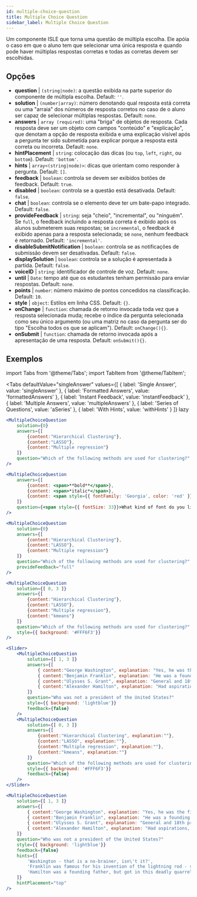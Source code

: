 ```yaml
---
id: multiple-choice-question 
title: Multiple Choice Question
sidebar_label: Multiple Choice Question
---
```


Um componente ISLE que torna uma questão de múltipla escolha. Ele apóia o caso em que o aluno tem que selecionar uma única resposta e quando pode haver múltiplas respostas corretas e todas as corretas devem ser escolhidas.

## Opções

* __question__ | `(string|node)`: a questão exibida na parte superior do componente de múltipla escolha. Default: `''`.
* __solution__ | `(number|array)`: número denotando qual resposta está correta ou uma "arraia" dos números de resposta corretos no caso de o aluno ser capaz de selecionar múltiplas respostas. Default: `none`.
* __answers__ | `array (required)`: uma "briga" de objetos de resposta. Cada resposta deve ser um objeto com campos "conteúdo" e "explicação", que denotam a opção de resposta exibida e uma explicação visível após a pergunta ter sido submetida para explicar porque a resposta está correta ou incorreta. Default: `none`.
* __hintPlacement__ | `string`: colocação das dicas (ou `top`, `left`, `right`, ou `bottom`). Default: `'bottom'`.
* __hints__ | `array<(string|node)>`: dicas que orientam como responder à pergunta. Default: `[]`.
* __feedback__ | `boolean`: controla se devem ser exibidos botões de feedback. Default: `true`.
* __disabled__ | `boolean`: controla se a questão está desativada. Default: `false`.
* __chat__ | `boolean`: controla se o elemento deve ter um bate-papo integrado. Default: `false`.
* __provideFeedback__ | `string`: seja "cheio", "incremental", ou "ninguém". Se `full`, o feedback incluindo a resposta correta é exibido após os alunos submeterem suas respostas; se `incremental`, o feedback é exibido apenas para a resposta selecionada; se `none`, nenhum feedback é retornado. Default: `'incremental'`.
* __disableSubmitNotification__ | `boolean`: controla se as notificações de submissão devem ser desativadas. Default: `false`.
* __displaySolution__ | `boolean`: controla se a solução é apresentada à partida. Default: `false`.
* __voiceID__ | `string`: identificador de controle de voz. Default: `none`.
* __until__ | `Date`: tempo até que os estudantes tenham permissão para enviar respostas. Default: `none`.
* __points__ | `number`: número máximo de pontos concedidos na classificação. Default: `10`.
* __style__ | `object`: Estilos em linha CSS. Default: `{}`.
* __onChange__ | `function`: chamada de retorno invocada toda vez que a resposta selecionada muda; recebe o índice da pergunta selecionada como seu único argumento (ou uma matriz no caso da pergunta ser do tipo "Escolha todos os que se aplicam"). Default: `onChange(){}`.
* __onSubmit__ | `function`: chamada de retorno invocada após a apresentação de uma resposta. Default: `onSubmit(){}`.


## Exemplos

import Tabs from '@theme/Tabs';
import TabItem from '@theme/TabItem';

<Tabs
    defaultValue="singleAnswer"
    values={[
        { label: 'Single Answer', value: 'singleAnswer' },
        { label: 'Formatted Answers', value: 'formattedAnswers' },
        { label: 'Instant Feedback', value: 'instantFeedback' },
        { label: 'Multiple Answers', value: 'multipleAnswers' },
        { label: 'Series of Questions', value: 'aSeries' },
        { label: 'With Hints', value: 'withHints' }
    ]}
    lazy
>

<TabItem value="singleAnswer">

```jsx live
<MultipleChoiceQuestion
    solution={0}
    answers={[
        {content:"Hierarchical Clustering"},
        {content:"LASSO"},
        {content:"Multiple regression"}
    ]}
    question="Which of the following methods are used for clustering?"
/>
```

</TabItem>

<TabItem value="formattedAnswers" >

```jsx live
<MultipleChoiceQuestion
    answers={[
        {content: <span>**bold**</span>},
        {content: <span>*italic*</span>},
        {content: <span style={{ fontFamily: 'Georgia', color: 'red' }}>styled</span>}
    ]}
    question={<span style={{ fontSize: 33}}>What kind of font do you like the most?</span>}
/>
```

</TabItem>

<TabItem value="instantFeedback">

```jsx live
<MultipleChoiceQuestion
    solution={0}
    answers={[
        {content:"Hierarchical Clustering"},
        {content:"LASSO"},
        {content:"Multiple regression"}
    ]}
    question="Which of the following methods are used for clustering?"
    provideFeedback="full"
/>
```

</TabItem>

<TabItem value="multipleAnswers">

```jsx live
<MultipleChoiceQuestion
    solution={[ 0, 3 ]}
    answers={[
        {content:"Hierarchical Clustering"},
        {content:"LASSO"},
        {content:"Multiple regression"},
        {content:"kmeans"}
    ]}
    question="Which of the following methods are used for clustering?"
    style={{ background: '#FFF6F3'}}
/>
```

</TabItem>

<TabItem value="aSeries">

```jsx live
<Slider>
    <MultipleChoiceQuestion
        solution={[ 1, 3 ]}
        answers={[
            { content:"George Washington", explanation: "Yes, he was the first president." },
            { content:"Benjamin Franklin", explanation: "He was a founding father."},
            { content:"Ulysses S. Grant", explanation: "General and 18th president." },
            { content:"Alexander Hamilton", explanation: "Had aspirations, but died in a duel." }
        ]}
        question="Who was not a president of the United States?"
        style={{ background: 'lightblue'}}
        feedback={false}
    />
    <MultipleChoiceQuestion
        solution={[ 0, 3 ]}
        answers={[
            {content:"Hierarchical Clustering", explanation:""},
            {content:"LASSO", explanation:""},
            {content:"Multiple regression", explanation:""},
            {content:"kmeans", explanation:""}
        ]}
        question="Which of the following methods are used for clustering?"
        style={{ background: '#FFF6F3'}}
        feedback={false}
    />
</Slider>
```

</TabItem>

<TabItem value="withHints">

```jsx live
<MultipleChoiceQuestion
    solution={[ 1, 3 ]}
    answers={[
        { content:"George Washington", explanation: "Yes, he was the first president." },
        { content:"Benjamin Franklin", explanation: "He was a founding father."},
        { content:"Ulysses S. Grant", explanation: "General and 18th president." },
        { content:"Alexander Hamilton", explanation: "Had aspirations, but died in a duel." }
    ]}
    question="Who was not a president of the United States?"
    style={{ background: 'lightblue'}}
    feedback={false}
    hints={[
        'Washington - that is a no-brainer, isn\'t it?',
        'Franklin was famous for his invention of the lightning rod - so why become more?',
        'Hamilton was a founding father, but got in this deadly quarrel with Aaron Burr.',
    ]}
    hintPlacement="top"
/>
```

</TabItem>

</Tabs>
